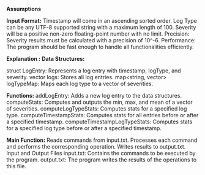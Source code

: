 **Assumptions**

**Input Format:**
Timestamp will come in an ascending sorted order.
Log Type can be any UTF-8 supported string with a maximum length of 100.
Severity will be a positive non-zero floating-point number with no limit.
Precision: Severity results must be calculated with a precision of 10^-6.
Performance: The program should be fast enough to handle all functionalities efficiently.

**Explanation :**
**Data Structures:**

struct LogEntry: Represents a log entry with timestamp, logType, and severity.
vector<LogEntry> logs: Stores all log entries.
map<string, vector<double>> logTypeMap: Maps each log type to a vector of severities.

**Functions:**
addLogEntry: Adds a new log entry to the data structures.
computeStats: Computes and outputs the min, max, and mean of a vector of severities.
computeLogTypeStats: Computes stats for a specified log type.
computeTimestampStats: Computes stats for all entries before or after a specified timestamp.
computeTimestampLogTypeStats: Computes stats for a specified log type before or after a specified timestamp.

**Main Function:**
Reads commands from input.txt.
Processes each command and performs the corresponding operation.
Writes results to output.txt.
Input and Output Files
input.txt: Contains the commands to be executed by the program.
output.txt: The program writes the results of the operations to this file.
